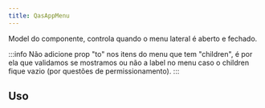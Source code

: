 ```yaml
---
title: QasAppMenu
---
```


Model do componente, controla quando o menu lateral é aberto e fechado.

<doc-api file="app-menu/QasAppMenu" name="QasAppMenu" />

:::info
Não adicione prop "to" nos itens do menu que tem "children", é por ela que validamos se mostramos ou não a label no menu caso o children fique vazio (por questões de permissionamento).
:::

## Uso
<doc-example file="QasAppMenu/Basic" title="Básico" />
